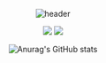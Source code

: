 <div align="center">
  
  ![header](https://capsule-render.vercel.app/api?type=cylinder&color=AC9DD5&height=150&section=header&text=NEMOmeovv&fontColor=F0DFED&fontSize=70&animation=fadeIn&fontAlignY=55)

<p>
  
<a href="https://www.youtube.com/@NEMOmeovv" target="_blank"><img src="https://img.shields.io/badge/-YouTube-red?style=flat-square&logo=youtube&logocolor=red"/></a>
<a href="https://x.com/NEMOmeovv_" target="_blank"><img src="https://img.shields.io/badge/-Twitter-blue?style=flat-square&logo=Twitter&logocolor=blue"/></a>

</p>

![Anurag's GitHub stats](https://github-readme-stats.vercel.app/api?username=NEMOmeovv&show_icons=true&theme=transparent)
</div>
